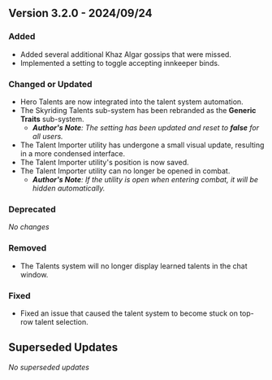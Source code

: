 ## Version 3.2.0 - 2024/09/24

### Added
- Added several additional Khaz Algar gossips that were missed.
- Implemented a setting to toggle accepting innkeeper binds.
### Changed or Updated
- Hero Talents are now integrated into the talent system automation.
- The Skyriding Talents sub-system has been rebranded as the **Generic Traits** sub-system.
  - _**Author's Note**: The setting has been updated and reset to **false** for all users._
- The Talent Importer utility has undergone a small visual update, resulting in a more condensed interface.
- The Talent Importer utility's position is now saved.
- The Talent Importer utility can no longer be opened in combat.
  - _**Author's Note**: If the utility is open when entering combat, it will be hidden automatically._
### Deprecated
_No changes_
### Removed
- The Talents system will no longer display learned talents in the chat window.
### Fixed
- Fixed an issue that caused the talent system to become stuck on top-row talent selection.

## Superseded Updates
_No superseded updates_